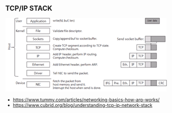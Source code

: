 
## TCP/IP STACK


![tcp/ip-stack](/images/tcp-ip-stack.png)


- https://www.tummy.com/articles/networking-basics-how-arp-works/
- https://www.cubrid.org/blog/understanding-tcp-ip-network-stack
